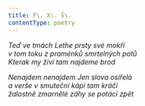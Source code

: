 ```yaml
---
title: F\. X\. Š\.
contentType: poetry
---
```


_Teď ve tmách Lethe prsty své mokří  
v tom toku z praménků smrtelných potů  
Kterak my živí tam najdeme brod_

  

_Nenajdem nenajdem Jen slova osiřelá  
a verše v smuteční kápi tam kráčí  
žalostně zmarnělé záhy se potácí zpět_
